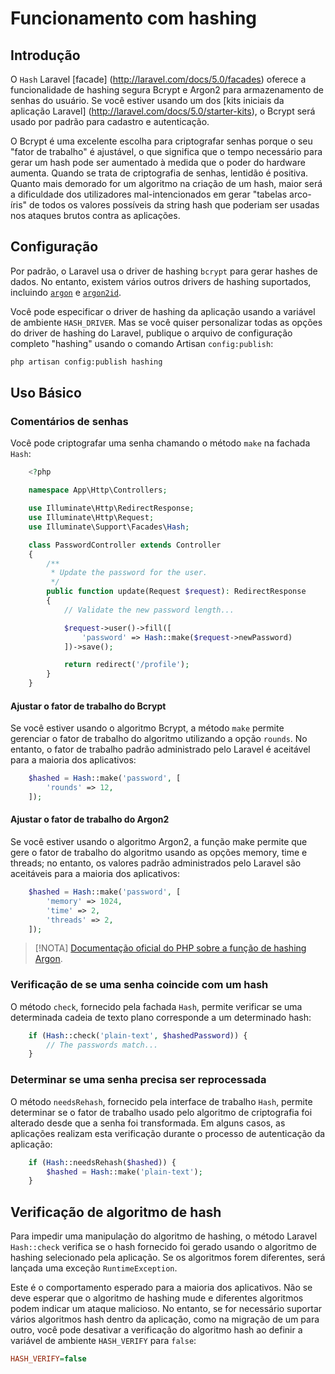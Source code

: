 # Funcionamento com hashing

<a name="introduction"></a>
## Introdução

 O `Hash` Laravel [facade] (http://laravel.com/docs/5.0/facades) oferece a funcionalidade de hashing segura Bcrypt e Argon2 para armazenamento de senhas do usuário. Se você estiver usando um dos [kits iniciais da aplicação Laravel] (http://laravel.com/docs/5.0/starter-kits), o Bcrypt será usado por padrão para cadastro e autenticação.

 O Bcrypt é uma excelente escolha para criptografar senhas porque o seu "fator de trabalho" é ajustável, o que significa que o tempo necessário para gerar um hash pode ser aumentado à medida que o poder do hardware aumenta. Quando se trata de criptografia de senhas, lentidão é positiva. Quanto mais demorado for um algoritmo na criação de um hash, maior será a dificuldade dos utilizadores mal-intencionados em gerar "tabelas arco-íris" de todos os valores possíveis da string hash que poderiam ser usadas nos ataques brutos contra as aplicações.

<a name="configuration"></a>
## Configuração

 Por padrão, o Laravel usa o driver de hashing `bcrypt` para gerar hashes de dados. No entanto, existem vários outros drivers de hashing suportados, incluindo [`argon`](https://en.wikipedia.org/wiki/Argon2) e [`argon2id`](https://en.wikipedia.org/wiki/Argon2).

 Você pode especificar o driver de hashing da aplicação usando a variável de ambiente `HASH_DRIVER`. Mas se você quiser personalizar todas as opções do driver de hashing do Laravel, publique o arquivo de configuração completo "hashing" usando o comando Artisan `config:publish`:

```bash
php artisan config:publish hashing
```

<a name="basic-usage"></a>
## Uso Básico

<a name="hashing-passwords"></a>
### Comentários de senhas

 Você pode criptografar uma senha chamando o método `make` na fachada `Hash`:

```php
    <?php

    namespace App\Http\Controllers;

    use Illuminate\Http\RedirectResponse;
    use Illuminate\Http\Request;
    use Illuminate\Support\Facades\Hash;

    class PasswordController extends Controller
    {
        /**
         * Update the password for the user.
         */
        public function update(Request $request): RedirectResponse
        {
            // Validate the new password length...

            $request->user()->fill([
                'password' => Hash::make($request->newPassword)
            ])->save();

            return redirect('/profile');
        }
    }
```

<a name="adjusting-the-bcrypt-work-factor"></a>
#### Ajustar o fator de trabalho do Bcrypt

 Se você estiver usando o algoritmo Bcrypt, a método `make` permite gerenciar o fator de trabalho do algoritmo utilizando a opção `rounds`. No entanto, o fator de trabalho padrão administrado pelo Laravel é aceitável para a maioria dos aplicativos:

```php
    $hashed = Hash::make('password', [
        'rounds' => 12,
    ]);
```

<a name="adjusting-the-argon2-work-factor"></a>
#### Ajustar o fator de trabalho do Argon2

 Se você estiver usando o algoritmo Argon2, a função make permite que gere o fator de trabalho do algoritmo usando as opções memory, time e threads; no entanto, os valores padrão administrados pelo Laravel são aceitáveis para a maioria dos aplicativos:

```php
    $hashed = Hash::make('password', [
        'memory' => 1024,
        'time' => 2,
        'threads' => 2,
    ]);
```

 > [!NOTA]
 [Documentação oficial do PHP sobre a função de hashing Argon](https://secure.php.net/manual/pt_BR/function.password-hash.php).

<a name="verifying-that-a-password-matches-a-hash"></a>
### Verificação de se uma senha coincide com um hash

 O método `check`, fornecido pela fachada `Hash`, permite verificar se uma determinada cadeia de texto plano corresponde a um determinado hash:

```php
    if (Hash::check('plain-text', $hashedPassword)) {
        // The passwords match...
    }
```

<a name="determining-if-a-password-needs-to-be-rehashed"></a>
### Determinar se uma senha precisa ser reprocessada

 O método `needsRehash`, fornecido pela interface de trabalho `Hash`, permite determinar se o fator de trabalho usado pelo algoritmo de criptografia foi alterado desde que a senha foi transformada. Em alguns casos, as aplicações realizam esta verificação durante o processo de autenticação da aplicação:

```php
    if (Hash::needsRehash($hashed)) {
        $hashed = Hash::make('plain-text');
    }
```

<a name="hash-algorithm-verification"></a>
## Verificação de algoritmo de hash

 Para impedir uma manipulação do algoritmo de hashing, o método Laravel `Hash::check` verifica se o hash fornecido foi gerado usando o algoritmo de hashing selecionado pela aplicação. Se os algoritmos forem diferentes, será lançada uma exceção `RuntimeException`.

 Este é o comportamento esperado para a maioria dos aplicativos. Não se deve esperar que o algoritmo de hashing mude e diferentes algoritmos podem indicar um ataque malicioso. No entanto, se for necessário suportar vários algoritmos hash dentro da aplicação, como na migração de um para outro, você pode desativar a verificação do algoritmo hash ao definir a variável de ambiente `HASH_VERIFY` para `false`:

```ini
HASH_VERIFY=false
```
